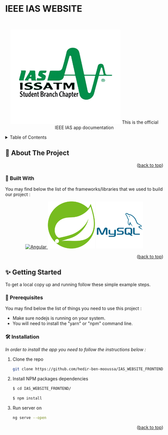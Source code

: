 # IEEE IAS WEBSITE
<div id="top" align="center">
<br/>
  <p align="center">
  <img src="/src/assets/iaslogo.png" alt="logo" width="70%" height="300px" />
    This is the official IEEE IAS app documentation <br/>
  </p>
 </div>
 <!-- TABLE OF CONTENTS -->
<details>
  <summary>Table of Contents</summary>
  <ol>
    <li>
      <a href="#-about-the-project">About The Project</a>
      <ul>
        <li><a href="#-built-with">Built With</a></li>
      </ul>
    </li>
    <li>
      <a href="#-getting-started">Getting Started</a>
      <ul>
        <li><a href="#-prerequisites">Prerequisites</a></li>
        <li><a href="#-installation">Installation</a></li>
      </ul>
    </li>
    <li><a href="#-contributing">Contributing</a></li>


  </ol>
</details>

## 📃 About The Project



<p align="right">(<a href="#top">back to top</a>)</p>

### 🚀 Built With

 You may find below the list of the frameworks/libraries that we used to build our project :
<br/>
  <div align="center">
 <a href="https://angular.io/" title="Angular">
   <img src="https://github.com/get-icon/geticon/raw/master/icons/angular-icon.svg" alt="Angular" width="150" height="150">
  </a>
   <img src="https://github.com/devicons/devicon/blob/master/icons/spring/spring-original.svg" alt="springboot" width="150" height="150">

 <img src="https://github.com/devicons/devicon/blob/master/icons/mysql/mysql-plain-wordmark.svg" alt="mysql" width="150" height="150">


  </div>
  
<p align="right">(<a href="#top">back to top</a>)</p>



<!-- GETTING STARTED -->
## ✨ Getting Started
To get a local copy up and running follow these simple example steps.

### 🚧 Prerequisites

You may find below the list of things you need to use this project :
* Make sure nodejs is running on your system.
* You will need to install the "yarn" or "npm" command line.

### 🛠 Installation

_In order to install the app you need to follow the instructions below :_

1. Clone the repo
   ```sh
   git clone https://github.com/hedir-ben-mooussa/IAS_WEBSITE_FRONTEND
   ```
2. Install NPM packages dependencies <br/>

   ```sh
   $ cd IAS_WEBSITE_FRONTEND/
   ```

   ```sh
   $ npm install 
   ```
   
3. Run  server on <br/> 
   
   ```sh
   ng serve --open
   ```
 
<p align="right">(<a href="#top">back to top</a>)</p>
